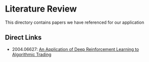 # Literature Review

This directory contains papers we have referenced for our application

## Direct Links

- 2004.06627: [An Application of Deep Reinforcement Learning to Algorithmic Trading](https://arxiv.org/pdf/2004.06627.pdf)
